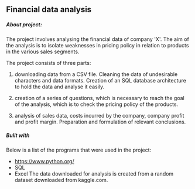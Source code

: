 ## Financial data analysis

##### About project: 
The project involves analysing the financial data of company 'X'. The aim of the analysis is to isolate weaknesses in pricing policy in relation to products in the various sales segments. 

The project consists of three parts: 
1. downloading data from a CSV file. Cleaning the data of undesirable characters and data formats. Creation of an SQL database architecture to hold the data and analyse it easily. 

2. creation of a series of questions, which is necessary to reach the goal of the analysis, which is to check the pricing policy of the products. 

3. analysis of sales data, costs incurred by the company, company profit and profit margin. Preparation and formulation of relevant conclusions. 


##### Bulit with
Below is a list of the programs that were used in the project:
- https://www.python.org/
- SQL 
- Excel
The data downloaded for analysis is created from a random dataset downloaded from kaggle.com.

#####
